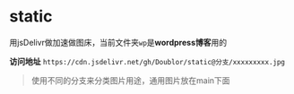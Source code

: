 # static
用jsDelivr做加速做图床，当前文件夹`wp`是**wordpress博客**用的

**访问地址**
`https://cdn.jsdelivr.net/gh/Doublor/static@分支/xxxxxxxxx.jpg`

> 使用不同的分支来分类图片用途，通用图片放在main下面

